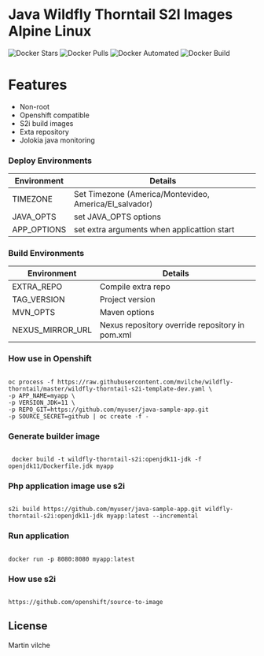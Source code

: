 # Java Wildfly Thorntail S2I Images Alpine Linux

![Docker Stars](https://img.shields.io/docker/stars/mvilche/wildfly-thorntail-s21.svg)
![Docker Pulls](https://img.shields.io/docker/pulls/mvilche/wildfly-thorntail-s21.svg)
![Docker Automated](https://img.shields.io/docker/cloud/automated/mvilche/wildfly-thorntail-s21)
![Docker Build](https://img.shields.io/docker/cloud/build/mvilche/wildfly-thorntail-s21)


# Features

- Non-root
- Openshift compatible
- S2i build images
- Exta repository 
- Jolokia java monitoring

### Deploy Environments 


| Environment | Details |
| ------ | ------ |
| TIMEZONE | Set Timezone (America/Montevideo, America/El_salvador) |
| JAVA_OPTS | set JAVA_OPTS options|
| APP_OPTIONS | set extra arguments when applicattion start|



### Build Environments 


| Environment | Details |
| ------ | ------ |
| EXTRA_REPO | Compile extra repo  |
| TAG_VERSION | Project version  |
| MVN_OPTS | Maven options  |
| NEXUS_MIRROR_URL | Nexus repository override repository in pom.xml |




### How use in Openshift

```console

oc process -f https://raw.githubusercontent.com/mvilche/wildfly-thorntail/master/wildfly-thorntail-s2i-template-dev.yaml \ 
-p APP_NAME=myapp \
-p VERSION_JDK=11 \ 
-p REPO_GIT=https://github.com/myuser/java-sample-app.git
-p SOURCE_SECRET=github | oc create -f -

```


### Generate builder image

```console

 docker build -t wildfly-thorntail-s2i:openjdk11-jdk -f openjdk11/Dockerfile.jdk myapp

```

### Php application image use s2i

```console

s2i build https://github.com/myuser/java-sample-app.git wildfly-thorntail-s2i:openjdk11-jdk myapp:latest --incremental

```


### Run application

```console

docker run -p 8080:8080 myapp:latest

```

### How use s2i

```console

https://github.com/openshift/source-to-image

```

License
----

Martin vilche

